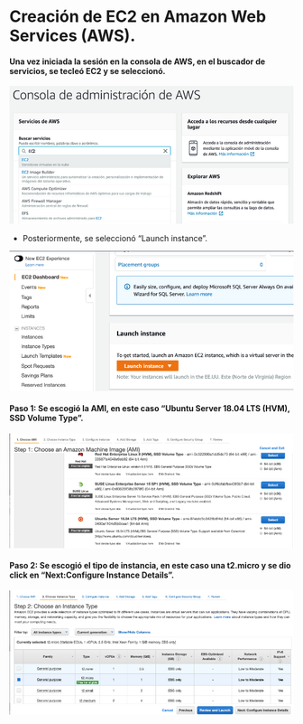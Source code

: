 # Creación de EC2 en Amazon Web Services (AWS).

#### Una vez iniciada la sesión en la consola de AWS, en el buscador de servicios, se tecleó EC2 y se seleccionó.

![alt text](https://github.com/ArquitecturaProductoDatos7/Diseno_producto_de_datos-/blob/master/imagenes/AWS/EC2/buscador.png)

* Posteriormente, se seleccionó “Launch instance”.

![alt text](https://github.com/ArquitecturaProductoDatos7/Diseno_producto_de_datos-/blob/master/imagenes/AWS/EC2/launch.png)

#### **Paso 1:** Se escogió la AMI, en este caso “Ubuntu Server 18.04 LTS (HVM), SSD Volume Type”.

![alt text](https://github.com/ArquitecturaProductoDatos7/Diseno_producto_de_datos-/blob/master/imagenes/AWS/EC2/paso1.png)

#### **Paso 2:** Se escogió el tipo de instancia, en este caso una t2.micro y se dio click en “Next:Configure Instance Details”.

![alt text](https://github.com/ArquitecturaProductoDatos7/Diseno_producto_de_datos-/blob/master/imagenes/AWS/EC2/paso2.png)
